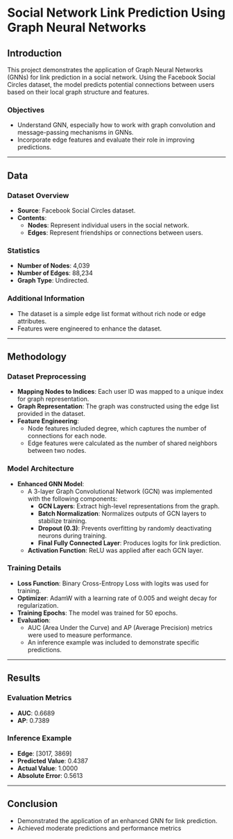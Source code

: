 # Social Network Link Prediction Using Graph Neural Networks

## Introduction
This project demonstrates the application of Graph Neural Networks (GNNs) for link prediction in a social network. Using the Facebook Social Circles dataset, the model predicts potential connections between users based on their local graph structure and features.

### Objectives
- Understand GNN, especially how to work with graph convolution and message-passing mechanisms in GNNs.
- Incorporate edge features and evaluate their role in improving predictions.

---

## Data

### Dataset Overview
- **Source**: Facebook Social Circles dataset.
- **Contents**:
  - **Nodes**: Represent individual users in the social network.
  - **Edges**: Represent friendships or connections between users.

### Statistics
- **Number of Nodes**: 4,039
- **Number of Edges**: 88,234
- **Graph Type**: Undirected.

### Additional Information
- The dataset is a simple edge list format without rich node or edge attributes.
- Features were engineered to enhance the dataset.
---

## Methodology

### Dataset Preprocessing
- **Mapping Nodes to Indices**: Each user ID was mapped to a unique index for graph representation.
- **Graph Representation**: The graph was constructed using the edge list provided in the dataset.
- **Feature Engineering**:
  - Node features included degree, which captures the number of connections for each node.
  - Edge features were calculated as the number of shared neighbors between two nodes.

### Model Architecture
- **Enhanced GNN Model**:
  - A 3-layer Graph Convolutional Network (GCN) was implemented with the following components:
    - **GCN Layers**: Extract high-level representations from the graph.
    - **Batch Normalization**: Normalizes outputs of GCN layers to stabilize training.
    - **Dropout (0.3)**: Prevents overfitting by randomly deactivating neurons during training.
    - **Final Fully Connected Layer**: Produces logits for link prediction.
  - **Activation Function**: ReLU was applied after each GCN layer.

### Training Details
- **Loss Function**: Binary Cross-Entropy Loss with logits was used for training.
- **Optimizer**: AdamW with a learning rate of 0.005 and weight decay for regularization.
- **Training Epochs**: The model was trained for 50 epochs.
- **Evaluation**:
  - AUC (Area Under the Curve) and AP (Average Precision) metrics were used to measure performance.
  - An inference example was included to demonstrate specific predictions.

---

## Results

### Evaluation Metrics
- **AUC**: 0.6689
- **AP**: 0.7389

### Inference Example
- **Edge**: [3017, 3869]
- **Predicted Value**: 0.4387
- **Actual Value**: 1.0000
- **Absolute Error**: 0.5613

---

## Conclusion
- Demonstrated the application of an enhanced GNN for link prediction.
- Achieved moderate predictions and performance metrics
